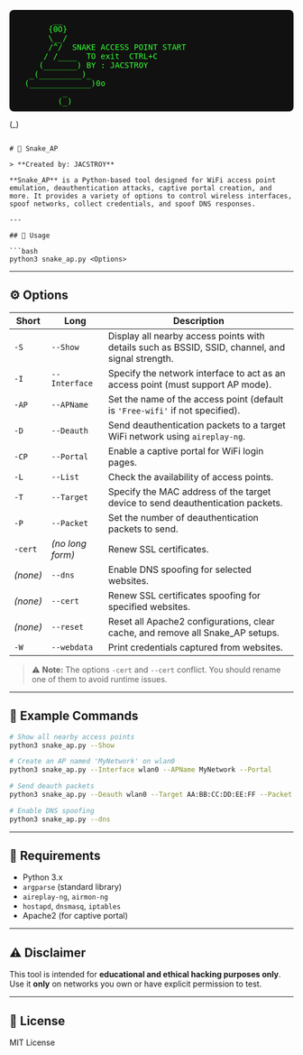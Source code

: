 <!-- Markdown with inline HTML -->
<pre style="font-family: monospace; background-color: #111; color: #33ff33; padding: 10px; border-radius: 8px;">
        __
       {0O}
       \__/
       /^/  SNAKE ACCESS POINT START
      / /____  TO exit  CTRL+C   
     (_______) BY : JACSTROY
   _(_________)_ 
  (_____________)0o    
          _     
         (_)  
</pre>
   (_)  
```

# 🐍 Snake_AP

> **Created by: JACSTROY**

**Snake_AP** is a Python-based tool designed for WiFi access point emulation, deauthentication attacks, captive portal creation, and more. It provides a variety of options to control wireless interfaces, spoof networks, collect credentials, and spoof DNS responses.

---

## 📖 Usage

```bash
python3 snake_ap.py <Options>
```

---

## ⚙️ Options

| Short | Long        | Description |
|-------|-------------|-------------|
| `-S`  | `--Show`     | Display all nearby access points with details such as BSSID, SSID, channel, and signal strength. |
| `-I`  | `--Interface`| Specify the network interface to act as an access point (must support AP mode). |
| `-AP` | `--APName`   | Set the name of the access point (default is `'Free-wifi'` if not specified). |
| `-D`  | `--Deauth`   | Send deauthentication packets to a target WiFi network using `aireplay-ng`. |
| `-CP` | `--Portal`   | Enable a captive portal for WiFi login pages. |
| `-L`  | `--List`     | Check the availability of access points. |
| `-T`  | `--Target`   | Specify the MAC address of the target device to send deauthentication packets. |
| `-P`  | `--Packet`   | Set the number of deauthentication packets to send. |
| `-cert` | *(no long form)* | Renew SSL certificates. |
| *(none)* | `--dns`   | Enable DNS spoofing for selected websites. |
| *(none)* | `--cert`  | Renew SSL certificates spoofing for specified websites. |
| *(none)* | `--reset` | Reset all Apache2 configurations, clear cache, and remove all Snake_AP setups. |
| `-W` | `--webdata`   | Print credentials captured from websites. |

> ⚠️ **Note:** The options `-cert` and `--cert` conflict. You should rename one of them to avoid runtime issues.

---

## 🧪 Example Commands

```bash
# Show all nearby access points
python3 snake_ap.py --Show

# Create an AP named 'MyNetwork' on wlan0
python3 snake_ap.py --Interface wlan0 --APName MyNetwork --Portal

# Send deauth packets
python3 snake_ap.py --Deauth wlan0 --Target AA:BB:CC:DD:EE:FF --Packet 100

# Enable DNS spoofing
python3 snake_ap.py --dns
```

---

## 🧰 Requirements

- Python 3.x
- `argparse` (standard library)
- `aireplay-ng`, `airmon-ng`
- `hostapd`, `dnsmasq`, `iptables`
- Apache2 (for captive portal)

---

## ⚠️ Disclaimer

This tool is intended for **educational and ethical hacking purposes only**. Use it **only** on networks you own or have explicit permission to test.

---

## 📄 License

MIT License
